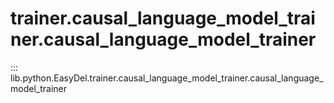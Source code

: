 # trainer.causal_language_model_trainer.causal_language_model_trainer
::: lib.python.EasyDel.trainer.causal_language_model_trainer.causal_language_model_trainer
